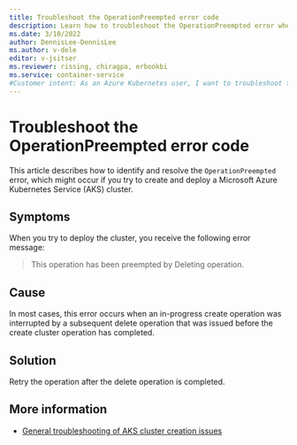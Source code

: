 ```yaml
---
title: Troubleshoot the OperationPreempted error code
description: Learn how to troubleshoot the OperationPreempted error when you try to create and deploy an Azure Kubernetes Service (AKS) cluster.
ms.date: 3/10/2022
author: DennisLee-DennisLee
ms.author: v-dele
editor: v-jsitser
ms.reviewer: rissing, chiragpa, erbookbi
ms.service: container-service
#Customer intent: As an Azure Kubernetes user, I want to troubleshoot the OperationPreempted error code so that I can successfully create and deploy an Azure Kubernetes Service (AKS) cluster.
---
```

# Troubleshoot the OperationPreempted error code

This article describes how to identify and resolve the `OperationPreempted` error, which might occur if you try to create and deploy a Microsoft Azure Kubernetes Service (AKS) cluster.

## Symptoms

When you try to deploy the cluster, you receive the following error message:

> This operation has been preempted by Deleting operation.

## Cause

In most cases, this error occurs when an in-progress create operation was interrupted by a subsequent delete operation that was issued before the create cluster operation has completed.

## Solution

Retry the operation after the delete operation is completed.

## More information

- [General troubleshooting of AKS cluster creation issues](troubleshoot-aks-cluster-creation-issues.md)
